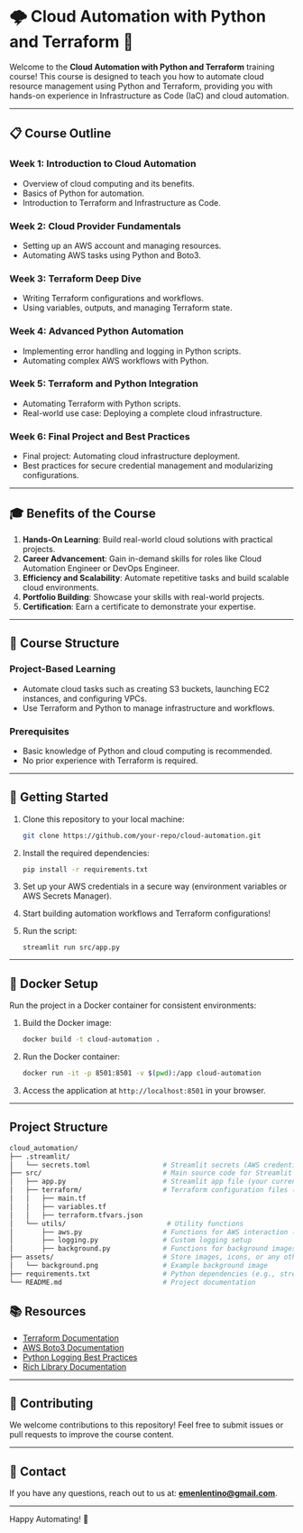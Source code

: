 # 🌩️ Cloud Automation with Python and Terraform 🚀

Welcome to the **Cloud Automation with Python and Terraform** training course! This course is designed to teach you how to automate cloud resource management using Python and Terraform, providing you with hands-on experience in Infrastructure as Code (IaC) and cloud automation.

---

## 📋 **Course Outline**

### **Week 1: Introduction to Cloud Automation**
- Overview of cloud computing and its benefits.
- Basics of Python for automation.
- Introduction to Terraform and Infrastructure as Code.

### **Week 2: Cloud Provider Fundamentals**
- Setting up an AWS account and managing resources.
- Automating AWS tasks using Python and Boto3.

### **Week 3: Terraform Deep Dive**
- Writing Terraform configurations and workflows.
- Using variables, outputs, and managing Terraform state.

### **Week 4: Advanced Python Automation**
- Implementing error handling and logging in Python scripts.
- Automating complex AWS workflows with Python.

### **Week 5: Terraform and Python Integration**
- Automating Terraform with Python scripts.
- Real-world use case: Deploying a complete cloud infrastructure.

### **Week 6: Final Project and Best Practices**
- Final project: Automating cloud infrastructure deployment.
- Best practices for secure credential management and modularizing configurations.

---

## 🎓 **Benefits of the Course**
1. **Hands-On Learning**: Build real-world cloud solutions with practical projects.
2. **Career Advancement**: Gain in-demand skills for roles like Cloud Automation Engineer or DevOps Engineer.
3. **Efficiency and Scalability**: Automate repetitive tasks and build scalable cloud environments.
4. **Portfolio Building**: Showcase your skills with real-world projects.
5. **Certification**: Earn a certificate to demonstrate your expertise.

---

## 📂 **Course Structure**

### **Project-Based Learning**
- Automate cloud tasks such as creating S3 buckets, launching EC2 instances, and configuring VPCs.
- Use Terraform and Python to manage infrastructure and workflows.

### **Prerequisites**
- Basic knowledge of Python and cloud computing is recommended.
- No prior experience with Terraform is required.

---

## 🚀 **Getting Started**

1. Clone this repository to your local machine:
   ```bash
   git clone https://github.com/your-repo/cloud-automation.git
   ```

2. Install the required dependencies:
   ```bash
   pip install -r requirements.txt
   ```

3. Set up your AWS credentials in a secure way (environment variables or AWS Secrets Manager).

4. Start building automation workflows and Terraform configurations!

5. Run the script:

   `streamlit run src/app.py`

---

## 🐳 **Docker Setup**

Run the project in a Docker container for consistent environments:

1. Build the Docker image:
   ```bash
   docker build -t cloud-automation .
   ```

2. Run the Docker container:
   ```bash
   docker run -it -p 8501:8501 -v $(pwd):/app cloud-automation
   ```

3. Access the application at `http://localhost:8501` in your browser.

---

## Project Structure

```bash
cloud_automation/
├── .streamlit/
│   └── secrets.toml                  # Streamlit secrets (AWS credentials, etc.)
├── src/                              # Main source code for Streamlit app
│   ├── app.py                        # Streamlit app file (your current script)
│   ├── terraform/                    # Terraform configuration files (e.g., main.tf, variables.tf)
│   │   ├── main.tf
│   │   ├── variables.tf
│   │   ├── terraform.tfvars.json
│   └── utils/                         # Utility functions
│       ├── aws.py                    # Functions for AWS interaction (e.g., boto3)
│       ├── logging.py                # Custom logging setup
│       ├── background.py             # Functions for background images and styling
├── assets/                           # Store images, icons, or any other assets
│   └── background.png                # Example background image
├── requirements.txt                  # Python dependencies (e.g., streamlit, boto3, rich, etc.)
└── README.md                         # Project documentation

```

## 📚 **Resources**
- [Terraform Documentation](https://developer.hashicorp.com/terraform/docs)
- [AWS Boto3 Documentation](https://boto3.amazonaws.com/v1/documentation/api/latest/index.html)
- [Python Logging Best Practices](https://docs.python.org/3/library/logging.html)
- [Rich Library Documentation](https://rich.readthedocs.io/en/stable/)

---

## 🤝 **Contributing**
We welcome contributions to this repository! Feel free to submit issues or pull requests to improve the course content.

---

## 📧 **Contact**
If you have any questions, reach out to us at: **emenlentino@gmail.com**.

---

Happy Automating! 🎉
